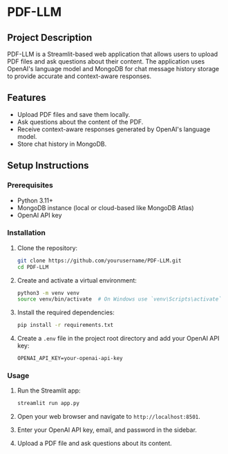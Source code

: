 # PDF-LLM

## Project Description
PDF-LLM is a Streamlit-based web application that allows users to upload PDF files and ask questions about their content. The application uses OpenAI's language model and MongoDB for chat message history storage to provide accurate and context-aware responses.

## Features
- Upload PDF files and save them locally.
- Ask questions about the content of the PDF.
- Receive context-aware responses generated by OpenAI's language model.
- Store chat history in MongoDB.

## Setup Instructions

### Prerequisites
- Python 3.11+
- MongoDB instance (local or cloud-based like MongoDB Atlas)
- OpenAI API key

### Installation
1. Clone the repository:
    ```bash
    git clone https://github.com/yourusername/PDF-LLM.git
    cd PDF-LLM
    ```

2. Create and activate a virtual environment:
    ```bash
    python3 -m venv venv
    source venv/bin/activate  # On Windows use `venv\Scripts\activate`
    ```

3. Install the required dependencies:
    ```bash
    pip install -r requirements.txt
    ```

4. Create a `.env` file in the project root directory and add your OpenAI API key:
    ```env
    OPENAI_API_KEY=your-openai-api-key
    ```

### Usage
1. Run the Streamlit app:
    ```bash
    streamlit run app.py
    ```

2. Open your web browser and navigate to `http://localhost:8501`.

3. Enter your OpenAI API key, email, and password in the sidebar.

4. Upload a PDF file and ask questions about its content.
